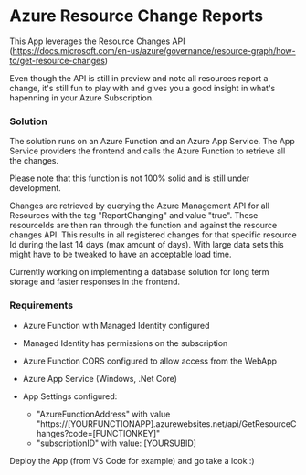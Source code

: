 
# Azure Resource Change Reports
This App leverages the Resource Changes API (https://docs.microsoft.com/en-us/azure/governance/resource-graph/how-to/get-resource-changes)

Even though the API is still in preview and note all resources report a change, it's still fun to play with and gives you a good insight in what's hapenning in your Azure Subscription. 

### Solution
The solution runs on an Azure Function and an Azure App Service.
The App Service providers the frontend and calls the Azure Function to retrieve all the changes. 

Please note that this function is not 100% solid and is still under development.

Changes are retrieved by querying the Azure Management API for all Resources with the tag "ReportChanging" and value "true". These resourceIds are then ran through the function and against the resource changes API. This results in all registered changes for that specific resource Id during the last 14 days (max amount of days). With large data sets this might have to be tweaked to have an acceptable load time. 

Currently working on implementing a database solution for long term storage and faster responses in the frontend.

### Requirements
- Azure Function with Managed Identity configured
- Managed Identity has permissions on the subscription
- Azure Function CORS configured to allow access from the WebApp

- Azure App Service (Windows, .Net Core)
- App Settings configured:
    - "AzureFunctionAddress" with value "https://[YOURFUNCTIONAPP].azurewebsites.net/api/GetResourceChanges?code=[FUNCTIONKEY]"
    - "subscriptionID" with value: [YOURSUBID]

Deploy the App (from VS Code for example) and go take a look :)